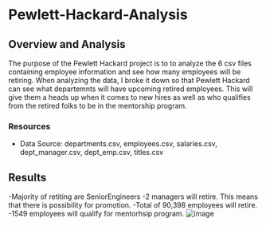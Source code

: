 # Pewlett-Hackard-Analysis

## Overview and Analysis
The purpose  of the Pewlett Hackard project is to to analyze the 6 csv files containing employee information and see how many employees will be retiring. When analyzing the data, I broke it down so that Pewlett Hackard can see what departemnts will have upcoming retired employees. This will give them a heads up when it comes to new hires as well as who qualifies from the retired folks to be in the mentorship program.

### Resources
- Data Source: departments.csv, employees.csv, salaries.csv, dept_manager.csv, dept_emp.csv, titles.csv

## Results
-Majority of retiting are SeniorEngineers
-2 managers will retire. This means that there is possibility for promotion.
-Total of 90,398 employees will retire.
-1549 employees will qualify for mentorhsip program.
![image](https://user-images.githubusercontent.com/98666281/164949515-878603b7-2105-4349-9cd0-60a454c300ed.png)

